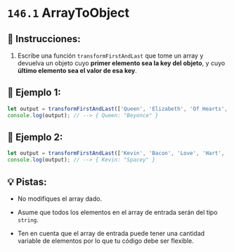 # `146.1` ArrayToObject

## 📝 Instrucciones:

1. Escribe una función `transformFirstAndLast` que tome un array y devuelva un objeto cuyo **primer elemento sea la key del objeto**, y cuyo **último elemento sea el valor de esa key**.

 ## 📎 Ejemplo 1:

 ```js
let output = transformFirstAndLast(['Queen', 'Elizabeth', 'Of Hearts', 'Beyonce'])
console.log(output); // --> { Queen: "Beyonce" }
```

## 📎 Ejemplo 2:

 ```js
let output = transformFirstAndLast(['Kevin', 'Bacon', 'Love', 'Hart', 'Costner', 'Spacey'])
console.log(output); // --> { Kevin: "Spacey" }
```

## 💡 Pistas:

+ No modifiques el array dado. 

+ Asume que todos los elementos en el array de entrada serán del tipo `string`.

+ Ten en cuenta que el array de entrada puede tener una cantidad variable de elementos por lo que tu código debe ser flexible.
